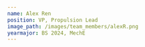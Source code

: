 ```yaml
---
name: Alex Ren
position: VP, Propulsion Lead
image_path: /images/team_members/alexR.png
yearmajor: BS 2024, MechE
---
```

